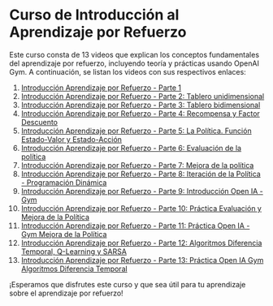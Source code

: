 # Curso de Introducción al Aprendizaje por Refuerzo

Este curso consta de 13 videos que explican los conceptos fundamentales del aprendizaje por refuerzo, incluyendo teoría y prácticas usando OpenAI Gym. A continuación, se listan los videos con sus respectivos enlaces:

1. [Introducción Aprendizaje por Refuerzo - Parte 1](https://youtu.be/_Gms2kjOV7Q?si=IWd0GsODUvGeY2C2)
2. [Introducción Aprendizaje por Refuerzo - Parte 2: Tablero unidimensional](https://youtu.be/40mnh5908nQ?si=G8aymX6Tn3b9Luzf)
3. [Introducción Aprendizaje por Refuerzo - Parte 3: Tablero bidimensional](https://youtu.be/HnTwCF1qCas?si=Fsa-MB-3JVNBF45c)
4. [Introducción Aprendizaje por Refuerzo - Parte 4: Recompensa y Factor Descuento](https://youtu.be/jAdcvSBPLa0?si=AQpuJAPaGtfYjbZK)
5. [Introducción Aprendizaje por Refuerzo - Parte 5: La Política. Función Estado-Valor y Estado-Acción](https://youtu.be/Ihs4IvaOvMo?si=Ab7uW45_0S_d8pDH)
6. [Introducción Aprendizaje por Refuerzo - Parte 6: Evaluación de la política](https://youtu.be/0nKoDOmXw-o?si=6wPN-gZhNRlTGXwT)
7. [Introducción Aprendizaje por Refuerzo - Parte 7: Mejora de la política](https://youtu.be/upKBA_bjo50?si=yJsOZpX3vFRiuvwm)
8. [Introducción Aprendizaje por Refuerzo - Parte 8: Iteración de la Política - Programación Dinámica](https://youtu.be/5ej-tPkH0hg?si=N-eAg_xAA0nwFLuh)
9. [Introducción Aprendizaje por Refuerzo - Parte 9: Introducción Open IA - Gym](https://youtu.be/9EiAi9E8QYs?si=T4hOB24SkqQf-xHC)
10. [Introducción Aprendizaje por Refuerzo - Parte 10: Práctica Evaluación y Mejora de la Política](https://youtu.be/KD90dba3Vpk?si=7ci-tNn1Kn9h4uuF)
11. [Introducción Aprendizaje por Refuerzo - Parte 11: Práctica Open IA - Gym Mejora de la Política](https://youtu.be/yIBQLSuNbHg?si=0e-CkI2cCgrTtUzW)
12. [Introducción Aprendizaje por Refuerzo - Parte 12: Algoritmos Diferencia Temporal, Q-Learning y SARSA](https://youtu.be/IRuceeRYUfw?si=fcHT7PcqDJxteFqm)
13. [Introducción Aprendizaje por Refuerzo - Parte 13: Práctica Open IA Gym Algoritmos Diferencia Temporal](https://youtu.be/zKy2XfYDPEM?si=3P9iIrkPJ8AGXn5s)

¡Esperamos que disfrutes este curso y que sea útil para tu aprendizaje sobre el aprendizaje por refuerzo!
